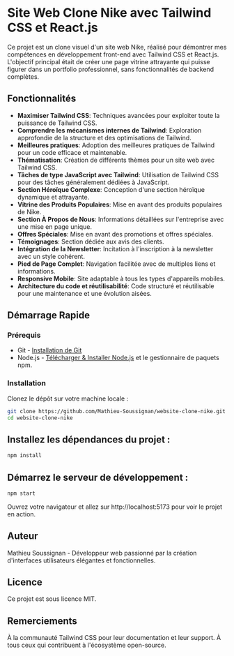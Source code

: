 # Site Web Clone Nike avec Tailwind CSS et React.js

Ce projet est un clone visuel d'un site web Nike, réalisé pour démontrer mes compétences en développement front-end avec Tailwind CSS et React.js. L'objectif principal était de créer une page vitrine attrayante qui puisse figurer dans un portfolio professionnel, sans fonctionnalités de backend complètes.

## Fonctionnalités

- **Maximiser Tailwind CSS**: Techniques avancées pour exploiter toute la puissance de Tailwind CSS.
- **Comprendre les mécanismes internes de Tailwind**: Exploration approfondie de la structure et des optimisations de Tailwind.
- **Meilleures pratiques**: Adoption des meilleures pratiques de Tailwind pour un code efficace et maintenable.
- **Thématisation**: Création de différents thèmes pour un site web avec Tailwind CSS.
- **Tâches de type JavaScript avec Tailwind**: Utilisation de Tailwind CSS pour des tâches généralement dédiées à JavaScript.
- **Section Héroïque Complexe**: Conception d'une section héroïque dynamique et attrayante.
- **Vitrine des Produits Populaires**: Mise en avant des produits populaires de Nike.
- **Section À Propos de Nous**: Informations détaillées sur l'entreprise avec une mise en page unique.
- **Offres Spéciales**: Mise en avant des promotions et offres spéciales.
- **Témoignages**: Section dédiée aux avis des clients.
- **Intégration de la Newsletter**: Incitation à l'inscription à la newsletter avec un style cohérent.
- **Pied de Page Complet**: Navigation facilitée avec de multiples liens et informations.
- **Responsive Mobile**: Site adaptable à tous les types d'appareils mobiles.
- **Architecture du code et réutilisabilité**: Code structuré et réutilisable pour une maintenance et une évolution aisées.

## Démarrage Rapide

### Prérequis

- Git - [Installation de Git](https://git-scm.com/book/en/v2/Getting-Started-Installing-Git)
- Node.js - [Télécharger & Installer Node.js](https://nodejs.org/en/download/) et le gestionnaire de paquets npm.

### Installation

Clonez le dépôt sur votre machine locale :

```bash
git clone https://github.com/Mathieu-Soussignan/website-clone-nike.git
cd website-clone-nike
```

## Installez les dépendances du projet :

```bash
npm install
```

## Démarrez le serveur de développement :

```bash
npm start
```

Ouvrez votre navigateur et allez sur http://localhost:5173 pour voir le projet en action.

## Auteur

Mathieu Soussignan - Développeur web passionné par la création d'interfaces utilisateurs élégantes et fonctionnelles.

## Licence

Ce projet est sous licence MIT.

## Remerciements

À la communauté Tailwind CSS pour leur documentation et leur support.
À tous ceux qui contribuent à l'écosystème open-source.
